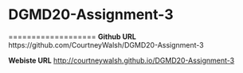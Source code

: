 <h1> DGMD20-Assignment-3 </h1> 
===================
<b>Github URL</b>
https://github.com/CourtneyWalsh/DGMD20-Assignment-3

<b>Webiste URL</b>
http://courtneywalsh.github.io/DGMD20-Assignment-3
